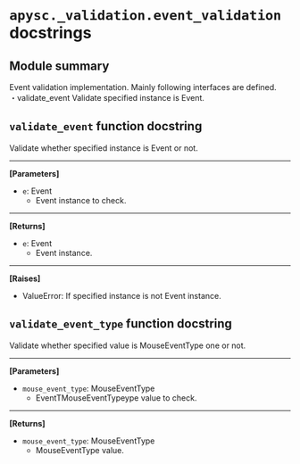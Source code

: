# `apysc._validation.event_validation` docstrings

## Module summary

Event validation implementation. Mainly following interfaces are defined. <br>・validate_event Validate specified instance is Event.

## `validate_event` function docstring

Validate whether specified instance is Event or not.<hr>

**[Parameters]**

- `e`: Event
  - Event instance to check.

<hr>

**[Returns]**

- `e`: Event
  - Event instance.

<hr>

**[Raises]**

- ValueError: If specified instance is not Event instance.

## `validate_event_type` function docstring

Validate whether specified value is MouseEventType one or not.<hr>

**[Parameters]**

- `mouse_event_type`: MouseEventType
  - EventTMouseEventTypeype value to check.

<hr>

**[Returns]**

- `mouse_event_type`: MouseEventType
  - MouseEventType value.